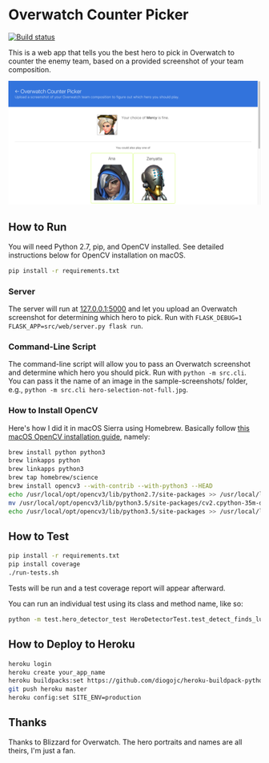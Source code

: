 # Overwatch Counter Picker

[![Build status](https://travis-ci.org/cheshire137/overwatch-counter-picker.svg?branch=master)](https://travis-ci.org/cheshire137/overwatch-counter-picker)

This is a web app that tells you the best hero to pick in Overwatch to
counter the enemy team, based on a provided screenshot of your team composition.

![Screenshot of app](https://raw.githubusercontent.com/cheshire137/overwatch-counter-picker/master/app-screenshot.png)

## How to Run

You will need Python 2.7, pip, and OpenCV installed. See detailed instructions below for
OpenCV installation on macOS.

```bash
pip install -r requirements.txt
```

### Server

The server will run at [127.0.0.1:5000](http://127.0.0.1:5000/) and let you
upload an Overwatch screenshot for determining which hero to pick. Run with
`FLASK_DEBUG=1 FLASK_APP=src/web/server.py flask run`.

### Command-Line Script

The command-line script will allow you to pass an Overwatch screenshot and
determine which hero you should pick. Run with `python -m src.cli`. You can pass
it the name of an image in the sample-screenshots/ folder, e.g.,
`python -m src.cli hero-selection-not-full.jpg`.

### How to Install OpenCV

Here's how I did it in macOS Sierra using Homebrew. Basically follow
[this macOS OpenCV installation guide](http://www.pyimagesearch.com/2016/12/19/install-opencv-3-on-macos-with-homebrew-the-easy-way/),
namely:

```bash
brew install python python3
brew linkapps python
brew linkapps python3
brew tap homebrew/science
brew install opencv3 --with-contrib --with-python3 --HEAD
echo /usr/local/opt/opencv3/lib/python2.7/site-packages >> /usr/local/lib/python2.7/site-packages/opencv3.pth
mv /usr/local/opt/opencv3/lib/python3.5/site-packages/cv2.cpython-35m-darwin.so /usr/local/opt/opencv3/lib/python3.5/site-packages/cv2.so
echo /usr/local/opt/opencv3/lib/python3.5/site-packages >> /usr/local/lib/python3.5/site-packages/opencv3.pth
```

## How to Test

```bash
pip install -r requirements.txt
pip install coverage
./run-tests.sh
```

Tests will be run and a test coverage report will appear afterward.

You can run an individual test using its class and method name, like so:

```bash
python -m test.hero_detector_test HeroDetectorTest.test_detect_finds_lucio_when_present
```

## How to Deploy to Heroku

```bash
heroku login
heroku create your_app_name
heroku buildpacks:set https://github.com/diogojc/heroku-buildpack-python-opencv-scipy
git push heroku master
heroku config:set SITE_ENV=production
```

## Thanks

Thanks to Blizzard for Overwatch. The hero portraits and names are all theirs,
I'm just a fan.
